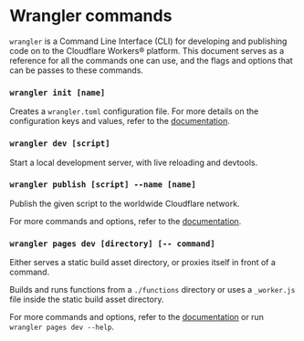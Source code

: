 # Wrangler commands

`wrangler` is a Command Line Interface (CLI) for developing and publishing code on to the Cloudflare Workers® platform. This document serves as a reference for all the commands one can use, and the flags and options that can be passes to these commands.

### `wrangler init [name]`

Creates a `wrangler.toml` configuration file. For more details on the configuration keys and values, refer to the [documentation](https://developers.cloudflare.com/workers/cli-wrangler/configuration).

### `wrangler dev [script]`

Start a local development server, with live reloading and devtools.

### `wrangler publish [script] --name [name]`

Publish the given script to the worldwide Cloudflare network.

For more commands and options, refer to the [documentation](https://developers.cloudflare.com/workers/cli-wrangler/commands).

### `wrangler pages dev [directory] [-- command]`

Either serves a static build asset directory, or proxies itself in front of a command.

Builds and runs functions from a `./functions` directory or uses a `_worker.js` file inside the static build asset directory.

For more commands and options, refer to the [documentation](https://developers.cloudflare.com/pages/platform/functions#develop-and-preview-locally) or run `wrangler pages dev --help`.
